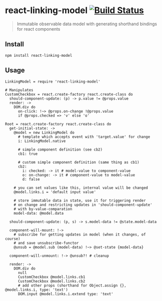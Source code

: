 # react-linking-model [![Build Status](https://travis-ci.org/iagurban/react-linking-model.svg?branch=master)](https://travis-ci.org/iagurban/react-linking-model)
> Immutable observable data model with generating shorthand bindings for react components

## Install

```shell
npm install react-linking-model
```

## Usage

```livescript
LinkingModel = require 'react-linking-model'

# Manipulates
CustomCheckbox = react.create-factory react.create-class do
  should-component-update: (p) -> p.value != @props.value
  render: ->
    DOM.div do
      on-click: !~> @props.on-change !@props.value
      if @props.checked => 'v' else 'o'

Root = react.create-factory react.create-class do
  get-initial-state: ->
    @model = new LinkingModel do
      # template which accepts event with 'target.value' for change
      i: LinkingModel.native

      # simple component definition (see cb2)
      cb1: true

      # custom simple component definition (same thing as cb1)
      cb2:
        i: checked: -> it # model-value to component-value
        o: on-change: -> it # component-value to model-value
        d: false

    # you can set values like this, internal value will be changed
    @model.links.i = 'default input value'

    # store immutable data in state, use it for triggering render
    # on change and restricting updates in 'should-component-update'
    # with by-value-comparation
    model-data: @model.data

  should-component-update: (p, s) -> s.model-data != @state.model-data

  component-will-mount: !->
    # subscribe for getting updates in model (when it changes, of course)
    # and save unsubscribe-functor
    @unsub = @model.sub (model-data) !~> @set-state {model-data}

  component-will-unmount: !-> @unsub?! # cleanup

  render: ->
    DOM.div do
      null
      CustomCheckbox @model.links.cb1
      CustomCheckbox @model.links.cb2
      # add other props (shorthand for Object.assign {}, @model.links.i, type: 'text')
      DOM.input @model.links.i.extend type: 'text'
```
